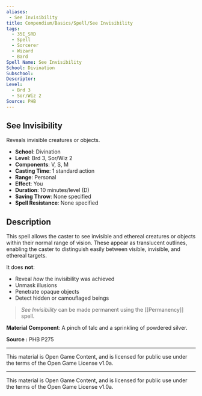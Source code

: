 ```yaml
---
aliases:
 - See Invisibility  
title: Compendium/Basics/Spell/See Invisibility  
tags:  
  - 35E_SRD  
  - Spell  
  - Sorcerer  
  - Wizard  
  - Bard  
Spell Name: See Invisibility  
School: Divination  
Subschool:  
Descriptor:  
Level:  
  - Brd 3  
  - Sor/Wiz 2  
Source: PHB  
---
```


## See Invisibility

Reveals invisible creatures or objects.

- **School**: Divination  
- **Level**: Brd 3, Sor/Wiz 2  
- **Components**: V, S, M  
- **Casting Time**: 1 standard action  
- **Range**: Personal  
- **Effect**: You  
- **Duration**: 10 minutes/level (D)  
- **Saving Throw**: None specified  
- **Spell Resistance**: None specified  

## Description

This spell allows the caster to see invisible and ethereal creatures or objects within their normal range of vision. These appear as translucent outlines, enabling the caster to distinguish easily between visible, invisible, and ethereal targets.

It does **not**:
- Reveal *how* the invisibility was achieved  
- Unmask illusions  
- Penetrate opaque objects  
- Detect hidden or camouflaged beings  

> *See Invisibility* can be made permanent using the [[Permanency]] spell.

**Material Component**: A pinch of talc and a sprinkling of powdered silver.


**Source :** PHB P275

---

This material is Open Game Content, and is licensed for public use under  
the terms of the Open Game License v1.0a.

---

This material is Open Game Content, and is licensed for public use under the terms of the Open Game License v1.0a.
